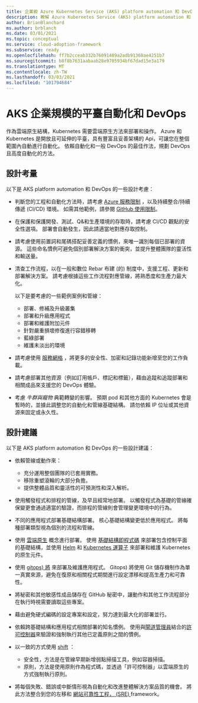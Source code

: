 ```yaml
---
title: 企業級 Azure Kubernetes Service (AKS) platform automation 和 DevOps
description: 瞭解 Azure Kubernetes Service (AKS) platform automation 和 DevOps 的設計建議和考慮。
author: BrianBlanchard
ms.author: brblanch
ms.date: 03/01/2021
ms.topic: conceptual
ms.service: cloud-adoption-framework
ms.subservice: ready
ms.openlocfilehash: ff7b2cceab332b76091489a2adb91368ae4251b7
ms.sourcegitcommit: b8f8b7631aabaab28e9705934bf67dad15e3a179
ms.translationtype: MT
ms.contentlocale: zh-TW
ms.lasthandoff: 03/03/2021
ms.locfileid: "101794684"
---
```

# <a name="aks-enterprise-scale-platform-automation-and-devops"></a>AKS 企業規模的平臺自動化和 DevOps

作為雲端原生結構，Kubernetes 需要雲端原生方法來部署和操作。 Azure 和 Kubernetes 是開放且可延伸的平臺，具有豐富且妥善架構的 Api，可讓您在整個範圍內自動進行自動化。 依賴自動化和一般 DevOps 的最佳作法，規劃 DevOps 且高度自動化的方法。

## <a name="design-considerations"></a>設計考量

以下是 AKS platform automation 和 DevOps 的一些設計考慮：

- 判斷您的工程和自動化方法時，請考慮 [Azure 服務限制](/azure/azure-resource-manager/management/azure-subscription-service-limits) ，以及持續整合/持續傳遞 (CI/CD) 環境。 如需其他範例，請參閱 [GitHub 使用限制](https://docs.github.com/actions/reference/usage-limits-billing-and-administration)。

- 在保護和保護開發、測試、Q&和生產環境的存取時，請考慮 CI/CD 觀點的安全性選項。 部署會自動發生，因此請適當地對應存取控制。

- 請考慮使用前置詞和尾碼搭配妥善定義的慣例，來唯一識別每個已部署的資源。 這些命名慣例可避免個別部署解決方案的衝突，並提升整體團隊的靈活性和輸送量。

- 清查工作流程，以在一般和數位 Rebar 布建 (的) 制度中，支援工程、更新和部署解決方案。 請考慮根據這些工作流程對應管線，將熟悉度和生產力最大化。

  以下是要考慮的一些範例案例和管線：
  - 部署、修補及升級叢集
  - 部署和升級應用程式
  - 部署和維護附加元件
  - 針對嚴重損壞修復進行容錯移轉
  - 藍綠部署
  - 維護未淡出的環境

- 請考慮使用 [服務網格](/azure/aks/servicemesh-about) ，將更多的安全性、加密和記錄功能新增至您的工作負載。

- 請考慮部署其他資源（例如訂用帳戶、標記和標籤），藉由追蹤和追蹤部署和相關成品來支援您的 DevOps 體驗。

- 考慮 *牛群與寵物* 典範轉變的影響。 預期 pod 和其他方面的 Kubernetes 會是暫時的，並據此調整您的自動化和管線基礎結構。 請勿依賴 IP 位址或其他資源來固定或永久性。

## <a name="design-recommendations"></a>設計建議

以下是 AKS platform automation 和 DevOps 的一些設計建議：

- 依賴管線或動作來：
  - 充分運用整個團隊的已套用實務。
  - 移除重塑滾輪的大部分負擔。
  - 提供整體品質和靈活性的可預測性和深入解析。

- 使用觸發程式和排程的管線，及早且經常地部署。 以觸發程式為基礎的管線確保變更會通過適當的驗證，而排程的管線則會管理變更環境中的行為。

- 不同的應用程式部署基礎結構部署。 核心基礎結構變更低於應用程式。 將每種部署類型視為個別的流程和管線。

- 使用 [雲端原生](/dotnet/architecture/cloud-native/introduction) 概念進行部署。 使用 [基礎結構即程式碼](/azure/devops/learn/what-is-infrastructure-as-code) 來部署包含控制平面的基礎結構，並使用 [Helm](https://helm.sh/) 和 [Kubernetes 運算子](https://kubernetes.io/docs/concepts/extend-kubernetes/operator/) 來部署和維護 Kubernetes 的原生元件。

- 使用 [gitops) 將](/azure/azure-arc/kubernetes/tutorial-use-gitops-connected-cluster) 來部署及維護應用程式。 Gitops) 將使用 Git 儲存機制作為單一真實來源，避免在復原和相關程式期間進行設定漂移和提高生產力和可靠性。

- 將秘密和其他敏感性成品儲存在 GitHub 秘密中，讓動作和其他工作流程部分在執行時視需要讀取這些專案。

- 藉由避免硬式編碼的設定專案和設定，努力達到最大化的部署並行。

- 依賴跨基礎結構和應用程式相關部署的知名慣例。 使用與[閘道管理員](https://github.com/open-policy-agent/gatekeeper)結合的[許可控制器](https://kubernetes.io/blog/2019/03/21/a-guide-to-kubernetes-admission-controllers/)來驗證和強制執行其他已定義原則之間的慣例。

- 以一致的方式使用 [shift](/azure/devops/learn/devops-at-microsoft/shift-left-make-testing-fast-reliable) ：
  - 安全性，方法是在管線早期新增弱點掃描工具，例如容器掃描。
  - 原則，方法是使用原則作為程式碼，並透過「許可控制器」以雲端原生的方式強制執行原則。

- 將每個失敗、錯誤或中斷情形視為自動化和改進整體解決方案品質的機會。 將此方法整合到您的左移和 [網站可靠性工程， (SRE) ](/azure/site-reliability-engineering/) framework。
